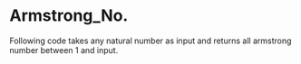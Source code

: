 # Armstrong_No.
Following code takes any natural number as input and returns all armstrong number between 1 and input.
